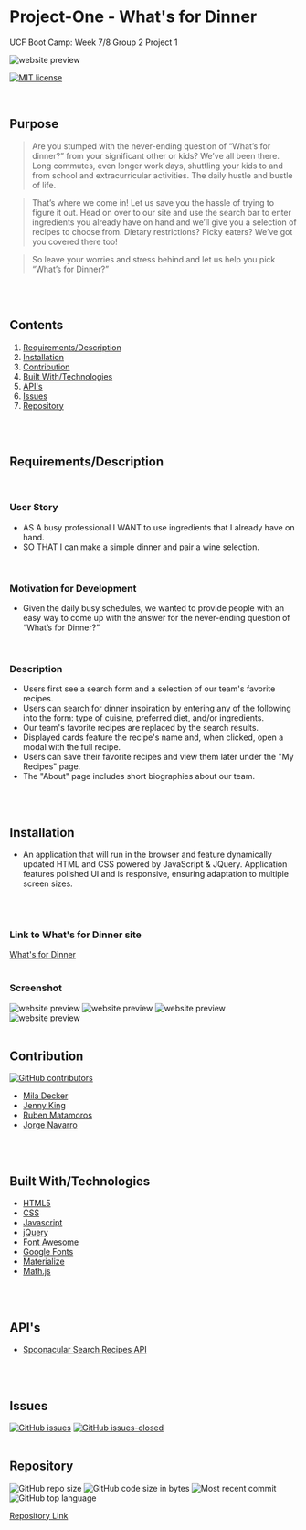 # Project-One - What's for Dinner
UCF Boot Camp: Week 7/8 Group 2 Project 1
<br>

![website preview](./assets/images/logo.png)
<br>

[![MIT license](https://img.shields.io/badge/License-MIT-blue.svg)](https://deckiedevs.mit-license.org/)
<br>


<br>

## Purpose
> Are you stumped with the never-ending question of “What’s for dinner?” from your significant other or kids? We’ve all been there. Long commutes, even longer work days, shuttling your kids to and from school and extracurricular activities. The daily hustle and bustle of life. 

> That’s where we come in! Let us save you the hassle of trying to figure it out. Head on over to our site and use the search bar to enter ingredients you already have on hand and we’ll give you a selection of recipes to choose from. Dietary restrictions? Picky eaters? We’ve got you covered there too!

> So leave your worries and stress behind and let us help you pick “What’s for Dinner?”
<br>
<br>

## Contents
1. [Requirements/Description](#requirements/description)
2. [Installation](#installation)
3. [Contribution](#contribution)
4. [Built With/Technologies](#built-with/technologies)
5. [API's](#apis)
6. [Issues](#issues)
7. [Repository](#repository)
<br>
<br>

## Requirements/Description
<br>

### User Story
* AS A busy professional I WANT to use ingredients that I already have on hand.
* SO THAT I can make a simple dinner and pair a wine selection.
<br>

### Motivation for Development
* Given the daily busy schedules, we wanted to provide people with an easy way to come up with the answer for the never-ending question of “What’s for Dinner?”
<br>

### Description

* Users first see a search form and a selection of our team's favorite recipes.
* Users can search for dinner inspiration by entering any of the following into the form: type of cuisine, preferred diet, and/or ingredients.
* Our team's favorite recipes are replaced by the search results.
* Displayed cards feature the recipe's name and, when clicked, open a modal with the full recipe.
* Users can save their favorite recipes and view them later under the "My Recipes" page.
* The "About" page includes short biographies about our team.
<br>
<br>

## Installation
* An application that will run in the browser and feature dynamically updated HTML and CSS powered by JavaScript & JQuery. Application features polished UI and is responsive, ensuring adaptation to multiple screen sizes.

<br>
<br>

### Link to What's for Dinner site
[What's for Dinner](https://deckiedevs.github.io/whats-for-dinner/)
<br>
<br>

### Screenshot
![website preview](./assets/images/whats-for-dinner.png)
![website preview](./assets/images/recipe-selection.png)
![website preview](./assets/images/favorite-recipe.png)
![website preview](./assets/images/my-recipes.png)
<br>
<br>

## Contribution
[![GitHub contributors](https://img.shields.io/github/contributors/deckiedevs/whats-for-dinner.svg)](https://GitHub.com/Naereen/deckiedevs/whats-for-dinner/graphs/contributors/)
* [Mila Decker](https://github.com/deckiedevs)
* [Jenny King](https://github.com/jennyking0805)
* [Ruben Matamoros](https://github.com/valiantcreative33)
* [Jorge Navarro](https://github.com/jorgeebn16)
<br>
<br>

## Built With/Technologies
* [HTML5](https://developer.mozilla.org/en-US/docs/Web/Guide/HTML/HTML5)
* [CSS](https://developer.mozilla.org/en-US/docs/Web/CSS)
* [Javascript](https://developer.mozilla.org/en-US/docs/Web/JavaScript)
* [jQuery](https://jquery.com/)
* [Font Awesome](https://fontawesome.com/)
* [Google Fonts](https://fonts.google.com/)
* [Materialize](https://materialize.com/)
* [Math.js](https://mathjs.org/)
<br>
<br>

## API's
* [Spoonacular Search Recipes API](https://spoonacular.com/food-api)
<br>
<br>

## Issues
[![GitHub issues](https://img.shields.io/github/issues/deckiedevs/whats-for-dinner.svg)](https://GitHub.com/deckiedevs/whats-for-dinner/issues/)
[![GitHub issues-closed](https://img.shields.io/github/issues-closed/deckiedevs/whats-for-dinner.svg)](https://GitHub.com/deckiedevs/whats-for-dinner/issues?q=is%3Aissue+is%3Aclosed)
<br>
<br>

## Repository
![GitHub repo size](https://img.shields.io/github/repo-size/deckiedevs/whats-for-dinner)
![GitHub code size in bytes](https://img.shields.io/github/languages/code-size/deckiedevs/whats-for-dinner)
![Most recent commit](https://img.shields.io/github/last-commit/deckiedevs/whats-for-dinner)
![GitHub top language](https://img.shields.io/github/languages/top/deckiedevs/whats-for-dinner)

[Repository Link](https://GitHub.com/deckiedevs/whats-for-dinner/)
